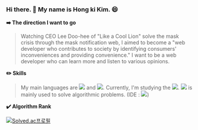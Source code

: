 ### Hi there. 👋 My name is Hong ki Kim. 😄


 **➡️ The direction I want to go**

>Watching CEO Lee Doo-hee of "Like a Cool Lion" solve the mask crisis through the mask notification web, I aimed to become a "web developer who contributes to society by identifying consumers' inconveniences and providing convenience." I want to be a web developer who can learn more and listen to various opinions.


 **✏️ Skills**

>My main languages are <img src="https://img.shields.io/badge/Java-007396?style=flat-square&logo=Java&logoColor=white"/> and <img src="https://img.shields.io/badge/C++-00599C?style=flat-square&logo=C++&logoColor=white"/>. Currently, I'm studying the <img src="https://img.shields.io/badge/Spring-6DB33F?style=flat-square&logo=Spring&logoColor=white"/>. <img src="https://img.shields.io/badge/C++-00599C?style=flat-square&logo=C++&logoColor=white"/> is mainly used to solve algorithmic problems. (IDE : <img src="https://img.shields.io/badge/Visual Studio-5C2D91?style=flat-square&logo=Visual Studio&logoColor=white"/>)
>


**✔️ Algorithm Rank**

[![Solved.ac프로필](http://mazassumnida.wtf/api/v2/generate_badge?boj=rlaghdrl333)](https://solved.ac/rlaghdrl333)
